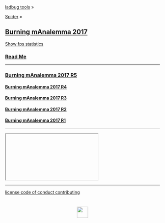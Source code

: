<style>

#divMenu h2 { margin: 10px 0; }
#divMenu h3 { margin: 10px 0; }
#divMenu h4 { margin: 0; }

#divMenuSub h3 { margin: 0; }

/*
.iframeMenu { border: 0px solid red; box-sizing: border-box; width: 100%; }
*/

</style>

[ladbug tools]( https://ladybug-tools.github.io/ ) &raquo;

[Spider]( ../index.html ) &raquo;

## [Burning mAnalemma 2017]( index.html )

<a href="javascript:(function(){var script=document.createElement('script');script.onload=function(){var stats=new Stats();document.body.appendChild(stats.dom);requestAnimationFrame(function loop(){stats.update();requestAnimationFrame(loop)});};script.src='http://rawgit.com/mrdoob/stats.js/master/build/stats.min.js';document.head.appendChild(script);})()" title="Mr.doob's Stats.js / frames per second" >Show fps statistics</a>


### [Read Me]( #README.md )


***

### [Burning mAnalemma 2017 R5]( #r5/burning-manalemma-2017.html#latitude:40.786944,longitude:-119.204444,zoom:11,offsetUTC:-420 '2017-08-28' )


#### [Burning mAnalemma 2017 R4]( #r4/burning-manalemma-2017.html#latitude:40.786944,longitude:-119.204444,zoom:11,offsetUTC:-420 '2017-08-28' )


#### [Burning mAnalemma 2017 R3]( #r3/burning-manalemma-2017.html#latitude:40.786944,longitude:-119.204444,zoom:11,offsetUTC:-420 '2017-08-27' )


#### [Burning mAnalemma 2017 R2]( #r2/burning-manalemma-2017-r2.html#latitude:40.786944,longitude:-119.204444,zoom:11,offsetUTC:-420 '2017-08-26' )


#### [Burning mAnalemma 2017 R1]( #r1/burning-manalemma-2017-r1.html#latitude:40.786944,longitude:-119.204444,zoom:11,offsetUTC:-420 '2017-08-24' )



***


<div id = "divMenuSub" ></div>

<iframe id = "ifrMenuSub" class = "iframeMenu" ></iframe>



***

[license         ]( #../pages/license.md )
[code of conduct ]( #../pages/code-of-conduct.md )
[contributing    ]( #../pages/contributing.md )

<h1 style=text-align:center; ><img src=https://ladybug-tools.github.io/images/graph/ladybug.png width=36 ></h1>
